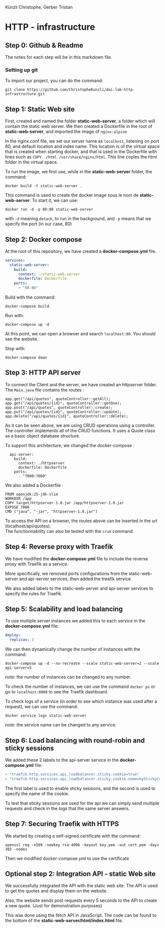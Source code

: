 Künzli Christophe, Gerber Tristan

# HTTP - infrastructure

## Step 0: Github & Readme

The notes for each step will be in this markdown file.

### Setting up git

To import our project, you can do the command:

```code
git clone https://github.com/ChristopheKunzli/dai-lab-http-infrastructure.git
```

## Step 1: Static Web site

First, created and named the folder **static-web-server**, a folder which will contain the static web server. We then
created a Dockerfile in the root of **static-web-server**, and imported the image of ``` nginx:alpine ```

In the nginx.conf file, we set our server name as ```localhost```, listening on port 80, and default location and index
name. This location is of the virtual space that is created when starting docker, and that is used in the Dockerfile
with lines such as ```COPY ./html /usr/share/nginx/html```. This line copies the html folder in the virtual space.

To run the image, we first use, while in the **static-web-server** folder, the command:

```code
docker build -t static-web-server .
```

This command is used to create the docker image sous le nom de **static-web-server**. To start it, we can use:

```code
docker run -d -p 80:80 static-web-server
```

with ```-d``` meaning ```detach```, to run in the background, and ```-p``` means that we specify the port (in our
case, 80)

## Step 2: Docker compose

At the root of this repository, we have created a **docker-compose.yml** file.

```yaml
services:
  static-web-server:
    build:
      context: ./static-web-server
      dockerfile: Dockerfile
    ports:
      - "80:80"
```

Build with the command:

```code
docker-compose build
```

Run with:

```code
docker-compose up -d
```

At this point, we can open a browser and search ```localhost:80```. You should see the website.

Stop with:

```code
docker-compose down
```

## Step 3: HTTP API server

To connect the Client and the server, we have created an httpserver folder. The ```Main.java``` file contains the
routes :

```code
app.get("/api/quotes", quoteController::getAll);
app.get("/api/quotes/{id}", quoteController::getOne);
app.post("/api/quotes", quoteController::create);
app.put("/api/quotes/{id}", quoteController::update);
app.delete("/api/quotes/{id}", quoteController::delete);
```

As it can be seen above, we are using CRUD operations using a controller. The controller implements all of the CRUD
functions. It uses a Quote class as a basic object database structure.

To support this architecture, we changed the docker-compose :

```code
  api-server:
    build:
      context: ./httpserver
      dockerfile: Dockerfile
    ports:
      - "7000:7000"
```

We also added a Dockerfile :

```code
FROM openjdk:25-jdk-slim
WORKDIR /app
COPY target/httpserver-1.0.jar /app/httpserver-1.0.jar
EXPOSE 7000
CMD ["java", "-jar", "httpserver-1.0.jar"]
```

To access the API on a browser, the routes above can be inserted in the url (localhost/api/quotes).  
The functionnability can also be tested with the ```crud``` command.

## Step 4: Reverse proxy with Traefik

We have modified the **docker-compose.yml** file to include the reverse proxy with Traefik as a service.

More specifically, we removed ports configurations from the static-web-server and api-server services, then added the
treafik
service.

We also added labels to the static-web-server and api-server services to specify the rules for Traefik.

## Step 5: Scalability and load balancing

To use multiple server instances we added this to each service in the **docker-compose.yml** file:

```yaml
deploy:
  replicas: 3
```

We can then dynamically change the number of instances with the command:

```code
docker-compose up -d --no-recreate --scale static-web-server=2 --scale api-server=5
```

*note*: the number of instances can be changed to any number.

To check the number of instances, we can use the command `docker ps` or go to `localhost:8080` to see the Traefik
dashboard.

To check logs of a service (in order to see which instance was used after a request), we can use the command:

```code
docker service logs static-web-server
```

*note*: the service name can be changed to any service.

## Step 6: Load balancing with round-robin and sticky sessions

We added these 2 labels to the api-server service in the **docker-compose.yml** file:

```yaml
- "traefik.http.services.api.loadbalancer.sticky.cookie=true"
- "traefik.http.services.api.loadbalancer.sticky.cookie.name=myStickyCookie"
```

The first label is used to enable sticky sessions, and the second is used to specify the name of the cookie.

To test that sticky sessions are used for the api we can simply send multiple requests and check in the logs that the
same server answers.

## Step 7: Securing Traefik with HTTPS

We started by creating a self-signed certificate with the command:

```code
openssl req -x509 -newkey rsa:4096 -keyout key.pem -out cert.pem -days 365 -nodes
```

Then we modified docker-compose.yml to use the certificate

## Optional step 2: Integration API - static Web site

We successfully integrated the API with the static web site. The API is used to get the quotes and display them on the
website.

Also, the website sends post requests every 5 seconds to the API to create a new quote. (Just for demonstration
purposes)

This was done using the fetch API in JavaScript. The code can be found to the bottom of the
**static-web-server/html/index.html** file.

